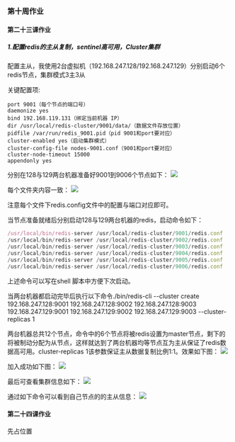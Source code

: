 ### 第十周作业

#### 第二十三课作业

##### 1.配置redis的主从复制，sentinel高可用，Cluster集群

配置主从，我使用2台虚拟机（192.168.247.128/192.168.247.129）分别启动6个redis节点，集群模式3主3从

关键配置项:
```properties
port 9001（每个节点的端口号）
daemonize yes
bind 192.168.119.131（绑定当前机器 IP）
dir /usr/local/redis-cluster/9001/data/（数据文件存放位置）
pidfile /var/run/redis_9001.pid（pid 9001和port要对应）
cluster-enabled yes（启动集群模式）
cluster-config-file nodes-9001.conf（9001和port要对应）
cluster-node-timeout 15000
appendonly yes
```
分别在128与129两台机器准备好9001到9006个节点如下：
![](https://github.com/brickGodMan/JAVA-000/tree/main/Week_10/img/file.jpg)

每个文件夹内容一致：
![](https://github.com/brickGodMan/JAVA-000/tree/main/Week_10/img/file-details.jpg)

注意每个文件下redis.config文件中的配置与端口对应即可。

当节点准备就绪后分别启动128与129两台机器的redis，启动命令如下：
```js
/usr/local/bin/redis-server /usr/local/redis-cluster/9001/redis.conf
/usr/local/bin/redis-server /usr/local/redis-cluster/9002/redis.conf
/usr/local/bin/redis-server /usr/local/redis-cluster/9003/redis.conf
/usr/local/bin/redis-server /usr/local/redis-cluster/9004/redis.conf
/usr/local/bin/redis-server /usr/local/redis-cluster/9005/redis.conf
/usr/local/bin/redis-server /usr/local/redis-cluster/9006/redis.conf
```
上述命令可以写在shell 脚本中方便下次启动。

当两台机器都启动完毕后执行以下命令./bin/redis-cli --cluster create 192.168.247.128:9001 192.168.247.128:9002 192.168.247.128:9003 192.168.247.129:9001 192.168.247.129:9002 192.168.247.129:9003 --cluster-replicas 1

两台机器总共12个节点，命令中的6个节点将被redis设置为master节点，剩下的将被制动分配为从节点，这样就达到了两台机器均等节点互为主从保证了redis数据高可用。cluster-replicas 1该参数保证主从数据复制比例1:1。效果如下图：
![](https://github.com/brickGodMan/JAVA-000/tree/main/Week_10/img/create-cluster.jpg)

加入成功如下图：
![](https://github.com/brickGodMan/JAVA-000/tree/main/Week_10/img/join-cluster-success.jpg)

最后可查看集群信息如下：
![](https://github.com/brickGodMan/JAVA-000/tree/main/Week_10/img/cluster-info-nodes.png)

通过如下命令可以看到自己节点的的主从信息：
![](https://github.com/brickGodMan/JAVA-000/tree/main/Week_10/img/my-replication.jpg)


#### 第二十四课作业

先占位置